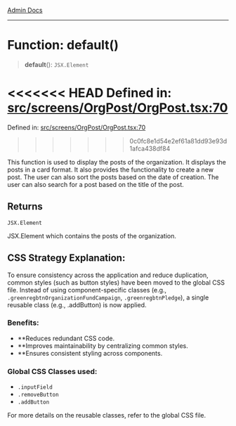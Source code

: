 [Admin Docs](/)

***

# Function: default()

> **default**(): `JSX.Element`

<<<<<<< HEAD
Defined in: [src/screens/OrgPost/OrgPost.tsx:70](https://github.com/abhassen44/talawa-admin/blob/285f7384c3d26b5028a286d84f89b85120d130a2/src/screens/OrgPost/OrgPost.tsx#L70)
=======
Defined in: [src/screens/OrgPost/OrgPost.tsx:70](https://github.com/PalisadoesFoundation/talawa-admin/blob/main/src/screens/OrgPost/OrgPost.tsx#L70)
>>>>>>> 0c0fc8e1d54e2ef61a81dd93e93d1afca438df84

This function is used to display the posts of the organization. It displays the posts in a card format.
It also provides the functionality to create a new post. The user can also sort the posts based on the date of creation.
The user can also search for a post based on the title of the post.

## Returns

`JSX.Element`

JSX.Element which contains the posts of the organization.

## CSS Strategy Explanation:

To ensure consistency across the application and reduce duplication, common styles
(such as button styles) have been moved to the global CSS file. Instead of using
component-specific classes (e.g., `.greenregbtnOrganizationFundCampaign`, `.greenregbtnPledge`), a single reusable
class (e.g., .addButton) is now applied.

### Benefits:
- **Reduces redundant CSS code.
- **Improves maintainability by centralizing common styles.
- **Ensures consistent styling across components.

### Global CSS Classes used:
- `.inputField`
- `.removeButton`
- `.addButton`

For more details on the reusable classes, refer to the global CSS file.
